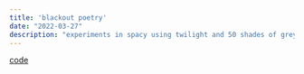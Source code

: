```yaml
---
title: 'blackout poetry'
date: "2022-03-27"
description: "experiments in spacy using twilight and 50 shades of grey"
---
```

[code](https://github.com/samheckle/rwet/blob/master/assignment-4/assignment-4.ipynb)